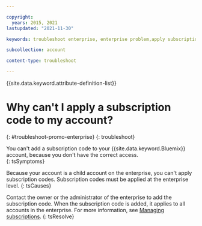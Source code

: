 ```yaml
---

copyright:
  years: 2015, 2021
lastupdated: "2021-11-30"

keywords: troubleshoot enterprise, enterprise problem,apply subscription, enterprise subscription

subcollection: account

content-type: troubleshoot

---
```


{{site.data.keyword.attribute-definition-list}}


# Why can't I apply a subscription code to my account?  
{: #troubleshoot-promo-enterprise}
{: troubleshoot}

You can't add a subscription code to your {{site.data.keyword.Bluemix}} account, because you don't have the correct access.  
{: tsSymptoms}

Because your account is a child account on the enterprise, you can't apply subscription codes. Subscription codes must be applied at the enterprise level.
{: tsCauses}

Contact the owner or the administrator of the enterprise to add the subscription code. When the subscription code is added, it applies to all accounts in the enterprise. For more information, see [Managing subscriptions](/docs/billing-usage?topic=billing-usage-subscriptions).
{: tsResolve}
